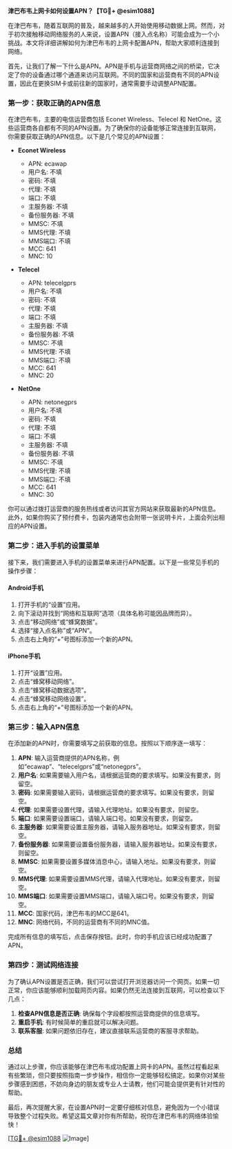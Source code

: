 **津巴布韦上网卡如何设置APN？【TG💪+ @esim1088】**

在津巴布韦，随着互联网的普及，越来越多的人开始使用移动数据上网。然而，对于初次接触移动网络服务的人来说，设置APN（接入点名称）可能会成为一个小挑战。本文将详细讲解如何为津巴布韦的上网卡配置APN，帮助大家顺利连接到网络。

首先，让我们了解一下什么是APN。APN是手机与运营商网络之间的桥梁，它决定了你的设备通过哪个通道来访问互联网。不同的国家和运营商有不同的APN设置，因此在更换SIM卡或前往新的国家时，通常需要手动调整APN配置。

### 第一步：获取正确的APN信息

在津巴布韦，主要的电信运营商包括 Econet Wireless、Telecel 和 NetOne。这些运营商各自都有不同的APN设置。为了确保你的设备能够正常连接到互联网，你需要获取正确的APN信息。以下是几个常见的APN设置：

- **Econet Wireless**
  - APN: ecawap
  - 用户名: 不填
  - 密码: 不填
  - 代理: 不填
  - 端口: 不填
  - 主服务器: 不填
  - 备份服务器: 不填
  - MMSC: 不填
  - MMS代理: 不填
  - MMS端口: 不填
  - MCC: 641
  - MNC: 10

- **Telecel**
  - APN: telecelgprs
  - 用户名: 不填
  - 密码: 不填
  - 代理: 不填
  - 端口: 不填
  - 主服务器: 不填
  - 备份服务器: 不填
  - MMSC: 不填
  - MMS代理: 不填
  - MMS端口: 不填
  - MCC: 641
  - MNC: 20

- **NetOne**
  - APN: netonegprs
  - 用户名: 不填
  - 密码: 不填
  - 代理: 不填
  - 端口: 不填
  - 主服务器: 不填
  - 备份服务器: 不填
  - MMSC: 不填
  - MMS代理: 不填
  - MMS端口: 不填
  - MCC: 641
  - MNC: 30

你可以通过拨打运营商的服务热线或者访问其官方网站来获取最新的APN信息。此外，如果你购买了预付费卡，包装内通常也会附带一张说明卡片，上面会列出相应的APN设置。

### 第二步：进入手机的设置菜单

接下来，我们需要进入手机的设置菜单来进行APN配置。以下是一些常见手机的操作步骤：

#### Android手机

1. 打开手机的“设置”应用。
2. 向下滚动并找到“网络和互联网”选项（具体名称可能因品牌而异）。
3. 点击“移动网络”或“蜂窝数据”。
4. 选择“接入点名称”或“APN”。
5. 点击右上角的“+”号图标添加一个新的APN。

#### iPhone手机

1. 打开“设置”应用。
2. 点击“蜂窝移动网络”。
3. 点击“蜂窝移动数据选项”。
4. 点击“蜂窝移动网络设置”。
5. 点击右上角的“+”号图标添加一个新的APN。

### 第三步：输入APN信息

在添加新的APN时，你需要填写之前获取的信息。按照以下顺序逐一填写：

1. **APN**: 输入运营商提供的APN名称，例如“ecawap”、“telecelgprs”或“netonegprs”。
2. **用户名**: 如果需要输入用户名，请根据运营商的要求填写。如果没有要求，则留空。
3. **密码**: 如果需要输入密码，请根据运营商的要求填写。如果没有要求，则留空。
4. **代理**: 如果需要设置代理，请输入代理地址。如果没有要求，则留空。
5. **端口**: 如果需要设置端口，请输入端口号。如果没有要求，则留空。
6. **主服务器**: 如果需要设置主服务器，请输入服务器地址。如果没有要求，则留空。
7. **备份服务器**: 如果需要设置备份服务器，请输入服务器地址。如果没有要求，则留空。
8. **MMSC**: 如果需要设置多媒体消息中心，请输入地址。如果没有要求，则留空。
9. **MMS代理**: 如果需要设置MMS代理，请输入代理地址。如果没有要求，则留空。
10. **MMS端口**: 如果需要设置MMS端口，请输入端口号。如果没有要求，则留空。
11. **MCC**: 国家代码，津巴布韦的MCC是641。
12. **MNC**: 网络代码，不同的运营商有不同的MNC值。

完成所有信息的填写后，点击保存按钮。此时，你的手机应该已经成功配置了APN。

### 第四步：测试网络连接

为了确认APN设置是否正确，我们可以尝试打开浏览器访问一个网页。如果一切正常，你应该能够顺利加载网页内容。如果仍然无法连接到互联网，可以检查以下几点：

1. **检查APN信息是否正确**: 确保每个字段都按照运营商提供的信息填写。
2. **重启手机**: 有时候简单的重启就可以解决问题。
3. **联系客服**: 如果问题依旧存在，建议直接联系运营商的客服寻求帮助。

### 总结

通过以上步骤，你应该能够在津巴布韦成功配置上网卡的APN。虽然过程看起来有些繁琐，但只要按照指南一步步操作，相信你一定能够轻松搞定。如果你对某些步骤感到困惑，不妨向身边的朋友或专业人士请教，他们可能会提供更有针对性的帮助。

最后，再次提醒大家，在设置APN时一定要仔细核对信息，避免因为一个小错误导致整个过程失败。希望这篇文章对你有所帮助，祝你在津巴布韦的网络体验愉快！

[[TG💪+ @esim1088](https://t.me/s/esim1088) ![Image](https://i.postimg.cc/4NQfJmqS/Snipaste-2025-05-13-00-14-12.png)]